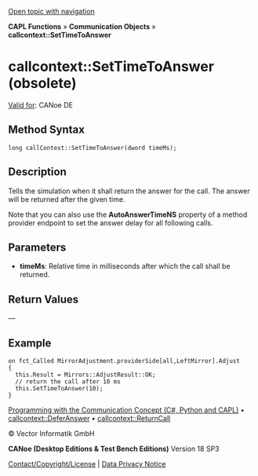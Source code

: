 [Open topic with navigation](../../../../../CANoeDEFamily.htm#Topics/CAPLFunctions/CommunicationObjects/Methods/CAPLfunctionCallcontextSetTimeToAnswer.md)

**CAPL Functions** » **Communication Objects** » **callcontext::SetTimeToAnswer**

# callcontext::SetTimeToAnswer (obsolete)

[Valid for](../../../Shared/FeatureAvailability.md): CANoe DE

## Method Syntax

```plaintext
long callContext::SetTimeToAnswer(dword timeMs);
```

## Description

Tells the simulation when it shall return the answer for the call. The answer will be returned after the given time.

Note that you can also use the **AutoAnswerTimeNS** property of a method provider endpoint to set the answer delay for all following calls.

## Parameters

- **timeMs**: Relative time in milliseconds after which the call shall be returned.

## Return Values

—

## Example

```plaintext
on fct_Called MirrorAdjustment.providerSide[all,LeftMirror].Adjust
{
  this.Result = Mirrors::AdjustResult::OK;
  // return the call after 10 ms
  this.SetTimeToAnswer(10);
}
```

[Programming with the Communication Concept (C#, Python and CAPL)](../../../CANoeCANalyzer/CommunicationConcept/Programming/CCP.md) • [callcontext::DeferAnswer](CAPLfunctionCallcontextDeferAnswer.md) • [callcontext::ReturnCall](CAPLfunctionCallcontextReturnCall.md)

© Vector Informatik GmbH

**CANoe (Desktop Editions & Test Bench Editions)** Version 18 SP3

[Contact/Copyright/License](../../../Shared/ContactCopyrightLicense.md) | [Data Privacy Notice](https://www.vector.com/int/en/company/get-info/privacy-policy/)
